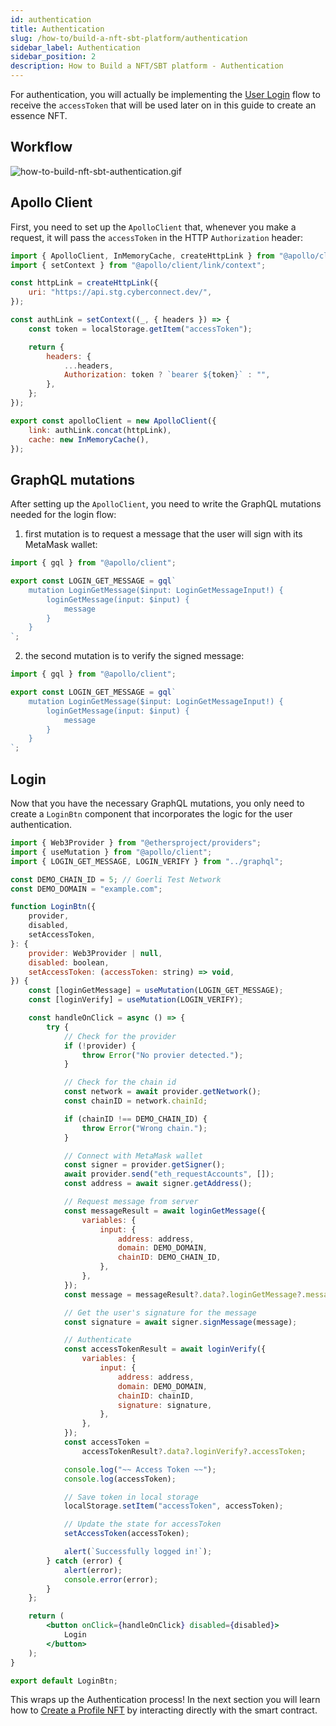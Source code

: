```yaml
---
id: authentication
title: Authentication
slug: /how-to/build-a-nft-sbt-platform/authentication
sidebar_label: Authentication
sidebar_position: 2
description: How to Build a NFT/SBT platform - Authentication
---
```


For authentication, you will actually be implementing the [User Login](/guides/authentication/user-login) flow to receive the `accessToken` that will be used later on in this guide to create an essence NFT.

## Workflow

![how-to-build-nft-sbt-authentication.gif](/gif/how-to-build-nft-sbt-authentication.gif)

## Apollo Client

First, you need to set up the `ApolloClient` that, whenever you make a request, it will pass the `accessToken` in the HTTP `Authorization` header:

```jsx title="/src/apollo/index.tsx"
import { ApolloClient, InMemoryCache, createHttpLink } from "@apollo/client";
import { setContext } from "@apollo/client/link/context";

const httpLink = createHttpLink({
    uri: "https://api.stg.cyberconnect.dev/",
});

const authLink = setContext((_, { headers }) => {
    const token = localStorage.getItem("accessToken");

    return {
        headers: {
            ...headers,
            Authorization: token ? `bearer ${token}` : "",
        },
    };
});

export const apolloClient = new ApolloClient({
    link: authLink.concat(httpLink),
    cache: new InMemoryCache(),
});
```

## GraphQL mutations

After setting up the `ApolloClient`, you need to write the GraphQL mutations needed for the login flow:

1. first mutation is to request a message that the user will sign with its MetaMask wallet:

```jsx title="/src/graphql/LoginGetMessage.ts"
import { gql } from "@apollo/client";

export const LOGIN_GET_MESSAGE = gql`
    mutation LoginGetMessage($input: LoginGetMessageInput!) {
        loginGetMessage(input: $input) {
            message
        }
    }
`;
```

2. the second mutation is to verify the signed message:

```jsx title="/src/graphql/LoginVerify.ts"
import { gql } from "@apollo/client";

export const LOGIN_GET_MESSAGE = gql`
    mutation LoginGetMessage($input: LoginGetMessageInput!) {
        loginGetMessage(input: $input) {
            message
        }
    }
`;
```

## Login

Now that you have the necessary GraphQL mutations, you only need to create a `LoginBtn` component that incorporates the logic for the user authentication.

```jsx title="/src/components/LoginBtn.tsx"
import { Web3Provider } from "@ethersproject/providers";
import { useMutation } from "@apollo/client";
import { LOGIN_GET_MESSAGE, LOGIN_VERIFY } from "../graphql";

const DEMO_CHAIN_ID = 5; // Goerli Test Network
const DEMO_DOMAIN = "example.com";

function LoginBtn({
    provider,
    disabled,
    setAccessToken,
}: {
    provider: Web3Provider | null,
    disabled: boolean,
    setAccessToken: (accessToken: string) => void,
}) {
    const [loginGetMessage] = useMutation(LOGIN_GET_MESSAGE);
    const [loginVerify] = useMutation(LOGIN_VERIFY);

    const handleOnClick = async () => {
        try {
            // Check for the provider
            if (!provider) {
                throw Error("No provier detected.");
            }

            // Check for the chain id
            const network = await provider.getNetwork();
            const chainID = network.chainId;

            if (chainID !== DEMO_CHAIN_ID) {
                throw Error("Wrong chain.");
            }

            // Connect with MetaMask wallet
            const signer = provider.getSigner();
            await provider.send("eth_requestAccounts", []);
            const address = await signer.getAddress();

            // Request message from server
            const messageResult = await loginGetMessage({
                variables: {
                    input: {
                        address: address,
                        domain: DEMO_DOMAIN,
                        chainID: DEMO_CHAIN_ID,
                    },
                },
            });
            const message = messageResult?.data?.loginGetMessage?.message;

            // Get the user's signature for the message
            const signature = await signer.signMessage(message);

            // Authenticate
            const accessTokenResult = await loginVerify({
                variables: {
                    input: {
                        address: address,
                        domain: DEMO_DOMAIN,
                        chainID: chainID,
                        signature: signature,
                    },
                },
            });
            const accessToken =
                accessTokenResult?.data?.loginVerify?.accessToken;

            console.log("~~ Access Token ~~");
            console.log(accessToken);

            // Save token in local storage
            localStorage.setItem("accessToken", accessToken);

            // Update the state for accessToken
            setAccessToken(accessToken);

            alert(`Successfully logged in!`);
        } catch (error) {
            alert(error);
            console.error(error);
        }
    };

    return (
        <button onClick={handleOnClick} disabled={disabled}>
            Login
        </button>
    );
}

export default LoginBtn;
```

This wraps up the Authentication process! In the next section you will learn how to [Create a Profile NFT](/how-to/build-a-nft-sbt-platform/create-profile-nft) by interacting directly with the smart contract.

